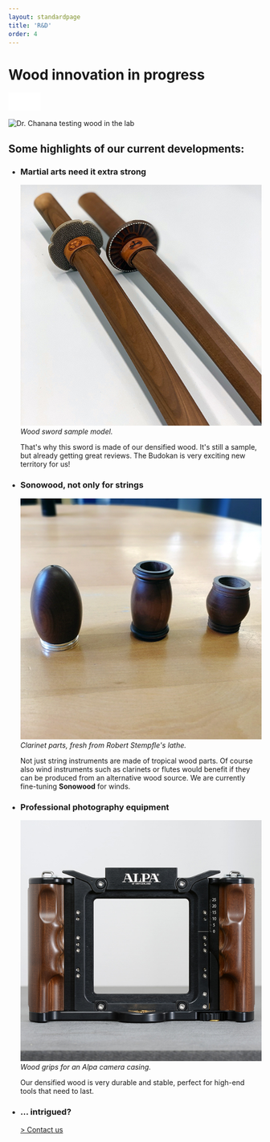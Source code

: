 ```yaml
---
layout: standardpage
title: 'R&D'
order: 4
---
```


<div class="full-width-kenburns">
<div class="wrap-bg-image">

# Wood innovation in progress

![](/assets/images/arrow-d-white.svg)

</div>
<img srcset="/assets/images/RD_cover_2x.jpg"
     src="/assets/images/RD_cover.jpg" alt="Dr. Chanana testing wood in the lab">
</div>

<div class="full-width">
<div class="wrap -cols2">

## Some highlights of our current developments:

- ### Martial arts need it extra strong
  ![extra strong wood sword for kendo](/assets/images/RD_kendo.jpg)
  *Wood sword sample model.*

  That's why this sword is made of our densified wood. It's still a sample, but already getting great reviews. The Budokan is very exciting new territory for us!

- ### Sonowood, not only for strings
  ![clarinet parts made of Sonowood](/assets/images/RD_clarinet.jpg)
  *Clarinet parts, fresh from Robert Stempfle's lathe.*

  Not just string instruments are made of tropical wood parts. Of course also wind instruments such as clarinets or flutes would benefit if they can be produced from an alternative wood source. We are currently fine-tuning **Sonowood** for winds.

- ### Professional photography equipment
  ![violin with sonowood](/assets/images/RD_alpa.jpg)
  *Wood grips for an Alpa camera casing.*

  Our densified wood is very durable and stable, perfect for high-end tools that need to last.

- ### ... intrigued?

  <a class="btn-red" href="/Contact"> > Contact us</a>

</div>
</div>

